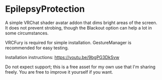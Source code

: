 # EpilepsyProtection
A simple VRChat shader avatar addon that dims bright areas of the screen.
It does not prevent strobing, though the Blackout option can help a lot in some circumstances.

VRCFury is required for simple installation.
GestureManager is recommended for easy testing.

Installation instructions: https://youtu.be/9bgPG3DkSvw

Do not expect support; this is a free asset for my own use that I'm sharing freely.
You are free to improve it yourself if you want.
